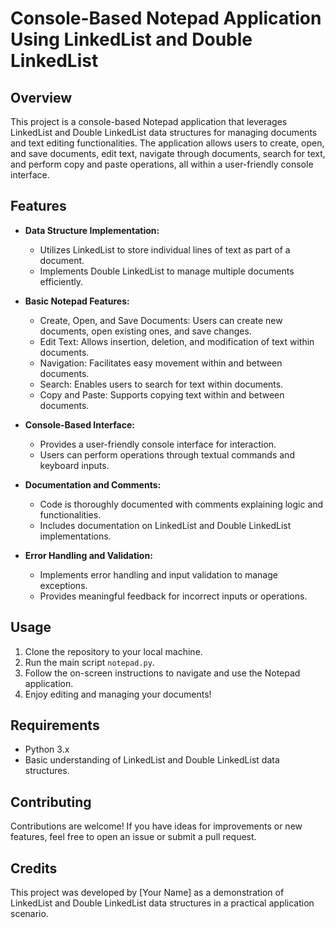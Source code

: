 # Console-Based Notepad Application Using LinkedList and Double LinkedList

## Overview
This project is a console-based Notepad application that leverages LinkedList and Double LinkedList data structures for managing documents and text editing functionalities. The application allows users to create, open, and save documents, edit text, navigate through documents, search for text, and perform copy and paste operations, all within a user-friendly console interface.

## Features
- **Data Structure Implementation:**
  - Utilizes LinkedList to store individual lines of text as part of a document.
  - Implements Double LinkedList to manage multiple documents efficiently.

- **Basic Notepad Features:**
  - Create, Open, and Save Documents: Users can create new documents, open existing ones, and save changes.
  - Edit Text: Allows insertion, deletion, and modification of text within documents.
  - Navigation: Facilitates easy movement within and between documents.
  - Search: Enables users to search for text within documents.
  - Copy and Paste: Supports copying text within and between documents.

- **Console-Based Interface:**
  - Provides a user-friendly console interface for interaction.
  - Users can perform operations through textual commands and keyboard inputs.

- **Documentation and Comments:**
  - Code is thoroughly documented with comments explaining logic and functionalities.
  - Includes documentation on LinkedList and Double LinkedList implementations.

- **Error Handling and Validation:**
  - Implements error handling and input validation to manage exceptions.
  - Provides meaningful feedback for incorrect inputs or operations.

## Usage
1. Clone the repository to your local machine.
2. Run the main script `notepad.py`.
3. Follow the on-screen instructions to navigate and use the Notepad application.
4. Enjoy editing and managing your documents!

## Requirements
- Python 3.x
- Basic understanding of LinkedList and Double LinkedList data structures.

## Contributing
Contributions are welcome! If you have ideas for improvements or new features, feel free to open an issue or submit a pull request.

## Credits
This project was developed by [Your Name] as a demonstration of LinkedList and Double LinkedList data structures in a practical application scenario.


